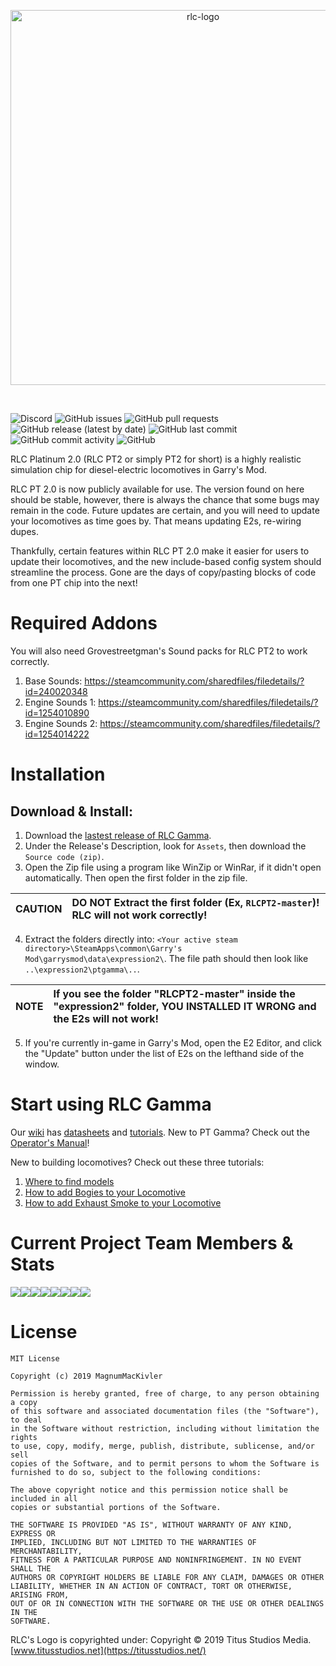 <p align="center">
  <a href="https://titusstudios.net/">
    <img
      alt="rlc-logo"
      title="RLC Logo - www.titusstudios.net/"
      src="https://titusstudios.net/data/static/images/rlc-logo-new-2.png"
      width="600"
    />
  </a>
</p>

<br>

![Discord](https://img.shields.io/discord/574783886580514816) ![GitHub issues](https://img.shields.io/github/issues/MagnumMacKivler/RLCPT2) ![GitHub pull requests](https://img.shields.io/github/issues-pr/MagnumMacKivler/RLCPT2) ![GitHub release (latest by date)](https://img.shields.io/github/v/release/MagnumMacKivler/RLCPT2) ![GitHub last commit](https://img.shields.io/github/last-commit/MagnumMacKivler/RLCPT2) ![GitHub commit activity](https://img.shields.io/github/commit-activity/m/MagnumMacKivler/RLCPT2) ![GitHub](https://img.shields.io/github/license/MagnumMacKivler/RLCPT2)

RLC Platinum 2.0 (RLC PT2 or simply PT2 for short) is a highly realistic simulation chip for diesel-electric locomotives in Garry's Mod.

RLC PT 2.0 is now publicly available for use. The version found on here should be stable, however, there is always the chance that some bugs may remain in the code. Future updates are certain, and you will need to update your locomotives as time goes by. That means updating E2s, re-wiring dupes.

Thankfully, certain features within RLC PT 2.0 make it easier for users to update their locomotives, and the new include-based config system should streamline the process. Gone are the days of copy/pasting blocks of code from one PT chip into the next!

# Required Addons

You will also need Grovestreetgman's Sound packs for RLC PT2 to work correctly.
1. Base Sounds: https://steamcommunity.com/sharedfiles/filedetails/?id=240020348
2. Engine Sounds 1: https://steamcommunity.com/sharedfiles/filedetails/?id=1254010890
3. Engine Sounds 2: https://steamcommunity.com/sharedfiles/filedetails/?id=1254014222

# Installation

## Download & Install:

1. Download the [lastest release of RLC Gamma](https://github.com/MagnumMacKivler/RLCPT2/releases/).
2. Under the Release's Description, look for `Assets`, then download the `Source code (zip)`.
3. Open the Zip file using a program like WinZip or WinRar, if it didn't open automatically. Then open the first folder in the zip file. 

| CAUTION | DO NOT Extract the first folder (Ex, `RLCPT2-master`)! RLC will not work correctly!  |
| :--- | :--- |

4. Extract the folders directly into: `<Your active steam directory>\SteamApps\common\Garry's Mod\garrysmod\data\expression2\`.
The file path should then look like `..\expression2\ptgamma\..`.

| NOTE | If you see the folder "RLCPT2-master" inside the "expression2" folder, YOU INSTALLED IT WRONG and the E2s will not work!  |
| :--- | :--- |
5. If you're currently in-game in Garry's Mod, open the E2 Editor, and click the "Update" button under the list of E2s on the lefthand side of the window.

# Start using RLC Gamma
Our [wiki](https://github.com/MagnumMacKivler/RLCPT2/wiki) has [datasheets](https://github.com/MagnumMacKivler/RLCPT2/wiki/Locomotive-Data-Sheets) and [tutorials](https://github.com/MagnumMacKivler/RLCPT2/wiki/Configuring-Locomotives-in-RLC-PT2). New to PT Gamma? Check out the [Operator's Manual](https://github.com/MagnumMacKivler/RLCPT2/blob/dev/ptgamma/RLC_PT2_Operator_Manual.txt)!

New to building locomotives? Check out these three tutorials:
1. [Where to find models](https://github.com/MagnumMacKivler/RLCPT2/wiki/Where-to-find-models)
2. [How to add Bogies to your Locomotive](https://github.com/MagnumMacKivler/RLCPT2/wiki/How-to-add-Bogies-to-your-Locomotive)
3. [How to add Exhaust Smoke to your Locomotive](https://github.com/MagnumMacKivler/RLCPT2/wiki/How-to-add-Exhaust-Smoke-to-your-Locomotive)

# Current Project Team Members & Stats
[![](https://sourcerer.io/fame/TitusStudiosMediaGroup/MagnumMacKivler/RLCPT2/images/0)](https://sourcerer.io/fame/TitusStudiosMediaGroup/MagnumMacKivler/RLCPT2/links/0)[![](https://sourcerer.io/fame/TitusStudiosMediaGroup/MagnumMacKivler/RLCPT2/images/1)](https://sourcerer.io/fame/TitusStudiosMediaGroup/MagnumMacKivler/RLCPT2/links/1)[![](https://sourcerer.io/fame/TitusStudiosMediaGroup/MagnumMacKivler/RLCPT2/images/2)](https://sourcerer.io/fame/TitusStudiosMediaGroup/MagnumMacKivler/RLCPT2/links/2)[![](https://sourcerer.io/fame/TitusStudiosMediaGroup/MagnumMacKivler/RLCPT2/images/3)](https://sourcerer.io/fame/TitusStudiosMediaGroup/MagnumMacKivler/RLCPT2/links/3)[![](https://sourcerer.io/fame/TitusStudiosMediaGroup/MagnumMacKivler/RLCPT2/images/4)](https://sourcerer.io/fame/TitusStudiosMediaGroup/MagnumMacKivler/RLCPT2/links/4)[![](https://sourcerer.io/fame/TitusStudiosMediaGroup/MagnumMacKivler/RLCPT2/images/5)](https://sourcerer.io/fame/TitusStudiosMediaGroup/MagnumMacKivler/RLCPT2/links/5)[![](https://sourcerer.io/fame/TitusStudiosMediaGroup/MagnumMacKivler/RLCPT2/images/6)](https://sourcerer.io/fame/TitusStudiosMediaGroup/MagnumMacKivler/RLCPT2/links/6)[![](https://sourcerer.io/fame/TitusStudiosMediaGroup/MagnumMacKivler/RLCPT2/images/7)](https://sourcerer.io/fame/TitusStudiosMediaGroup/MagnumMacKivler/RLCPT2/links/7)

# License
```
MIT License

Copyright (c) 2019 MagnumMacKivler

Permission is hereby granted, free of charge, to any person obtaining a copy
of this software and associated documentation files (the "Software"), to deal
in the Software without restriction, including without limitation the rights
to use, copy, modify, merge, publish, distribute, sublicense, and/or sell
copies of the Software, and to permit persons to whom the Software is
furnished to do so, subject to the following conditions:

The above copyright notice and this permission notice shall be included in all
copies or substantial portions of the Software.

THE SOFTWARE IS PROVIDED "AS IS", WITHOUT WARRANTY OF ANY KIND, EXPRESS OR
IMPLIED, INCLUDING BUT NOT LIMITED TO THE WARRANTIES OF MERCHANTABILITY,
FITNESS FOR A PARTICULAR PURPOSE AND NONINFRINGEMENT. IN NO EVENT SHALL THE
AUTHORS OR COPYRIGHT HOLDERS BE LIABLE FOR ANY CLAIM, DAMAGES OR OTHER
LIABILITY, WHETHER IN AN ACTION OF CONTRACT, TORT OR OTHERWISE, ARISING FROM,
OUT OF OR IN CONNECTION WITH THE SOFTWARE OR THE USE OR OTHER DEALINGS IN THE
SOFTWARE.
```

RLC's Logo is copyrighted under: Copyright © 2019 Titus Studios Media. [www.titusstudios.net](https://titusstudios.net/)
